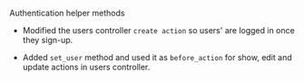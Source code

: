 Authentication helper methods

- Modified the users controller `create action` so users' are logged in once they sign-up.

- Added `set_user` method and used it as `before_action` for show, edit and update actions in users controller.
